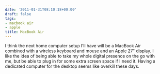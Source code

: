 ```yaml
---
date: '2011-01-31T08:10:18+00:00'
draft: false
tags:
- macbook air
- apple
title: MacBook Air
---
```


I think the next home computer setup I'll have will be a MacBook Air combined with a wireless keyboard and mouse and an Apple 27" display. I like the idea of being able to take my whole digital presence on the go with me, but be able to plug in for some extra screen space if I need it. Having a dedicated computer for the desktop seems like overkill these days.
